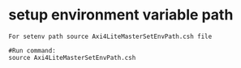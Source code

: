 # setup environment variable path
```
For setenv path source Axi4LiteMasterSetEnvPath.csh file

#Run command:
source Axi4LiteMasterSetEnvPath.csh
```
